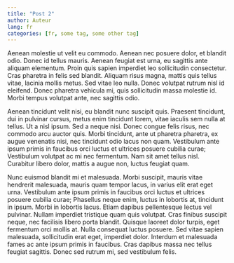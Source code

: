 ```yaml
---
title: "Post 2"
author: Auteur
lang: fr
categories: [fr, some tag, some other tag]
---
```


Aenean molestie ut velit eu commodo. Aenean nec posuere dolor, et blandit odio. Donec id tellus mauris. Aenean feugiat est urna, eu sagittis ante aliquam elementum. Proin quis sapien imperdiet leo sollicitudin consectetur. Cras pharetra in felis sed blandit. Aliquam risus magna, mattis quis tellus vitae, lacinia mollis metus. Sed vitae leo nulla. Donec volutpat rutrum nisl id eleifend. Donec pharetra vehicula mi, quis sollicitudin massa molestie id. Morbi tempus volutpat ante, nec sagittis odio.

Aenean tincidunt velit nisi, eu blandit nunc suscipit quis. Praesent tincidunt, dui in pulvinar cursus, metus enim tincidunt lorem, vitae iaculis sem nulla at tellus. Ut a nisl ipsum. Sed a neque nisi. Donec congue felis risus, nec commodo arcu auctor quis. Morbi tincidunt, ante ut pharetra pharetra, ex augue venenatis nisi, nec tincidunt odio lacus non quam. Vestibulum ante ipsum primis in faucibus orci luctus et ultrices posuere cubilia curae; Vestibulum volutpat ac mi nec fermentum. Nam sit amet tellus nisl. Curabitur libero dolor, mattis a augue non, luctus feugiat quam.

Nunc euismod blandit mi et malesuada. Morbi suscipit, mauris vitae hendrerit malesuada, mauris quam tempor lacus, in varius elit erat eget urna. Vestibulum ante ipsum primis in faucibus orci luctus et ultrices posuere cubilia curae; Phasellus neque enim, luctus in lobortis at, tincidunt in ipsum. Morbi in lobortis lacus. Etiam dapibus pellentesque lectus vel pulvinar. Nullam imperdiet tristique quam quis volutpat. Cras finibus suscipit neque, nec facilisis libero porta blandit. Quisque laoreet dolor turpis, eget fermentum orci mollis at. Nulla consequat luctus posuere. Sed vitae sapien malesuada, sollicitudin erat eget, imperdiet dolor. Interdum et malesuada fames ac ante ipsum primis in faucibus. Cras dapibus massa nec tellus feugiat sagittis. Donec sed rutrum mi, sed vestibulum felis.